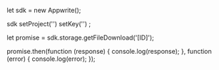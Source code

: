 let sdk = new Appwrite();

sdk
    setProject('')
    setKey('')
;

let promise = sdk.storage.getFileDownload('[ID]');

promise.then(function (response) {
    console.log(response);
}, function (error) {
    console.log(error);
});